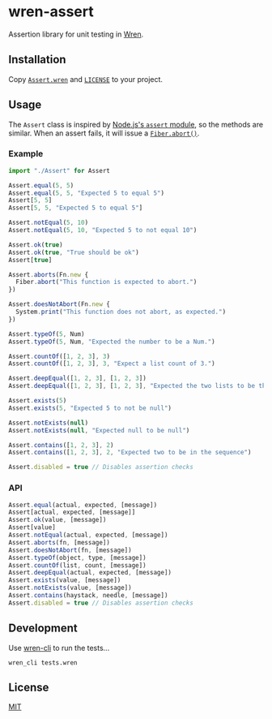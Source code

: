 # wren-assert

Assertion library for unit testing in [Wren](https://wren.io).

## Installation

Copy [`Assert.wren`](Assert.wren) and [`LICENSE`](LICENSE) to your project.

## Usage

The `Assert` class is inspired by [Node.js's `assert` module](https://nodejs.org/api/assert.html), so the methods are similar. When an assert fails, it will issue a [`Fiber.abort()`](https://wren.io/modules/core/fiber.html#fiber.abort(message)).

### Example

``` js
import "./Assert" for Assert

Assert.equal(5, 5)
Assert.equal(5, 5, "Expected 5 to equal 5")
Assert[5, 5]
Assert[5, 5, "Expected 5 to equal 5"]

Assert.notEqual(5, 10)
Assert.notEqual(5, 10, "Expected 5 to not equal 10")

Assert.ok(true)
Assert.ok(true, "True should be ok")
Assert[true]

Assert.aborts(Fn.new {
  Fiber.abort("This function is expected to abort.")
})

Assert.doesNotAbort(Fn.new {
  System.print("This function does not abort, as expected.")
})

Assert.typeOf(5, Num)
Assert.typeOf(5, Num, "Expected the number to be a Num.")

Assert.countOf([1, 2, 3], 3)
Assert.countOf([1, 2, 3], 3, "Expect a list count of 3.")

Assert.deepEqual([1, 2, 3], [1, 2, 3])
Assert.deepEqual([1, 2, 3], [1, 2, 3], "Expected the two lists to be the same.")

Assert.exists(5)
Assert.exists(5, "Expected 5 to not be null")

Assert.notExists(null)
Assert.notExists(null, "Expected null to be null")

Assert.contains([1, 2, 3], 2)
Assert.contains([1, 2, 3], 2, "Expected two to be in the sequence")

Assert.disabled = true // Disables assertion checks
```

### API

``` js
Assert.equal(actual, expected, [message])
Assert[actual, expected, [message]]
Assert.ok(value, [message])
Assert[value]
Assert.notEqual(actual, expected, [message])
Assert.aborts(fn, [message])
Assert.doesNotAbort(fn, [message])
Assert.typeOf(object, type, [message])
Assert.countOf(list, count, [message])
Assert.deepEqual(actual, expected, [message])
Assert.exists(value, [message])
Assert.notExists(value, [message])
Assert.contains(haystack, needle, [message])
Assert.disabled = true // Disables assertion checks
```

## Development

Use [wren-cli](https://github.com/wren-lang/wren-cli) to run the tests...

```
wren_cli tests.wren
```

## License

[MIT](License)
